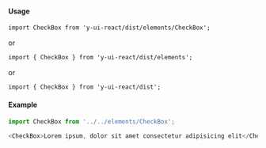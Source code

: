 #### Usage

```markdown
import CheckBox from 'y-ui-react/dist/elements/CheckBox';
```

or

```markdown
import { CheckBox } from 'y-ui-react/dist/elements';
```

or

```markdown
import { CheckBox } from 'y-ui-react/dist';
```

#### Example

```js
import CheckBox from '../../elements/CheckBox';

<CheckBox>Lorem ipsum, dolor sit amet consectetur adipisicing elit</CheckBox>;
```
